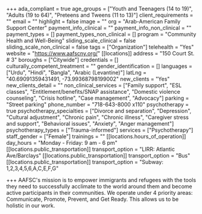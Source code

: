 +++
ada_compliant = true
age_groups = ["Youth and Teenagers (14 to 19)", "Adults (19 to 64)", "Preteens and Tweens (11 to 13)"]
client_requirements = ""
email = ""
highlight = false
image = ""
org = "Arab-American Family Support Center"
payment_info_clinical = ""
payment_info_non_clinical = ""
payment_types = []
payment_types_non_clinical = []
program = "Community Health and Well-Being"
sliding_scale_clinical = false
sliding_scale_non_clinical = false
tags = ["Organization"]
telehealth = "Yes"
website = "https://www.aafscny.org/"
[[locations]]
address = "150 Court St. # 3"
boroughs = ["Citywide"]
credentials = []
culturally_competent_treatment = ""
gender_identification = []
languages = ["Urdu", "Hindi", "Bangla", "Arabic (Levantine)"]
latLng = "40.69091359431491, -73.99368798199002"
new_clients = "Yes"
new_clients_detail = ""
non_clinical_services = ["Family support", "ESL classes", "Entitlement/benefits/SNAP assistance", "Domestic violence counseling", "Crisis hotline", "Case management", "Advocacy"]
parking = "Street parking"
phone_number = "718-643-8000 x110"
psychotherapy = true
psychotherapy_specialties = ["Divorce and separation", "Depression", "Cultural adjustment", "Chronic pain", "Chronic illness", "Caregiver stress and support", "Behavioral issues", "Anxiety", "Anger management"]
psychotherapy_types = ["Trauma-informed"]
services = ["Psychotherapy"]
staff_gender = ["Female"]
trainings = ""
[[locations.hours_of_operation]]
day_hours = "Monday - Friday: 9 am - 6 pm"
[[locations.public_transportation]]
transport_option = "LIRR: Atlantic Ave/Barclays"
[[locations.public_transportation]]
transport_option = "Bus"
[[locations.public_transportation]]
transport_option = "Subway: 1,2,3,4,5,6,A,C,E,F,G"

+++
AAFSC's mission is to empower immigrants and refugees with the tools they need to successfully acclimate to the world around them and become active participants in their communities. We operate under 4 priority areas: Communicate, Promote, Prevent, and Get Ready. This allows us to be holistic in our work.